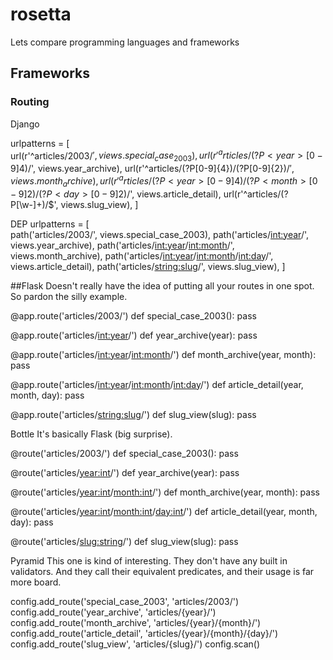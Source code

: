 # rosetta
Lets compare programming languages and frameworks

## Frameworks

### Routing
Django

urlpatterns = [     
    url(r'^articles/2003/$', views.special_case_2003),
    url(r'^articles/(?P<year>[0-9]{4})/$', views.year_archive),
    url(r'^articles/(?P<year>[0-9]{4})/(?P<month>[0-9]{2})/$', views.month_archive),
    url(r'^articles/(?P<year>[0-9]{4})/(?P<month>[0-9]{2})/(?P<day>[0-9]{2})/$', views.article_detail),
    url(r'^articles/(?P<slug>[\w-]+)/$', views.slug_view),
]


DEP
urlpatterns = [     
    path('articles/2003/', views.special_case_2003),
    path('articles/<int:year>/', views.year_archive),
    path('articles/<int:year>/<int:month>/', views.month_archive),
    path('articles/<int:year>/<int:month>/<int:day>/', views.article_detail),
    path('articles/<string:slug>/', views.slug_view),
]




##Flask
Doesn't really have the idea of putting all your routes in one spot. So pardon the silly example.

    
@app.route('articles/2003/') 
def special_case_2003():
	pass

@app.route('articles/<int:year>/') 
def year_archive(year):
	pass

@app.route('articles/<int:year>/<int:month>/') 
def month_archive(year, month):
	pass

@app.route('articles/<int:year>/<int:month>/<int:day>/') 
def article_detail(year, month, day):
	pass

@app.route('articles/<string:slug>/')
def slug_view(slug):
	pass




Bottle
It's basically Flask (big surprise).

@route('articles/2003/') 
def special_case_2003():
pass

@route('articles/<year:int>/')
def year_archive(year):
	pass

@route('articles/<year:int>/<month:int>/')
def month_archive(year, month):
	pass

@route('articles/<year:int>/<month:int>/<day:int>/') 
def article_detail(year, month, day):
	pass

@route('articles/<slug:string>/')
def slug_view(slug):
	pass





Pyramid
This one is kind of interesting. They don't have any built in validators. And they call their equivalent predicates, and their usage is far more board. 

config.add_route('special_case_2003', 'articles/2003/')
config.add_route('year_archive', 'articles/{year}/')
config.add_route('month_archive', 'articles/{year}/{month}/')
config.add_route('article_detail', 'articles/{year}/{month}/{day}/')
config.add_route('slug_view', 'articles/{slug}/')
config.scan()
